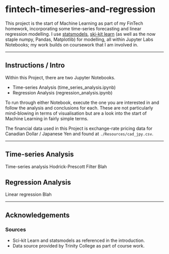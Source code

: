 # fintech-timeseries-and-regression
This project is the start of Machine Learning as part of my FinTech homework, incorporating some time-series forecasting and linear regression modelling.  I use [statsmodels](https://www.statsmodels.org/stable/index.html), [ski-kit learn](https://scikit-learn.org/stable/) (as well as the now staple numpy, Pandas, Matplotlib) for modelling, all within Jupyter Labs Notebooks; my work builds on coursework that I am involved in.

---
## Instructions / Intro
Within this Project, there are two Jupyter Notebooks.
 - Time-series Analysis (time_series_analysis.ipynb)
 - Regression Analysis (regression_analysis.ipynb)

To run through either Notebook, execute the one you are interested in and follow the analysis and conclusions for each.  These are not particularly mind-blowing in terms of visualisation but are a look into the start of Machine Learning in fairly simple terms.

The financial data used in this Project is exchange-rate pricing data for Canadian Dollar / Japanese Yen and found at `./Resources/cad_jpy.csv`.

---
## Time-series Analysis
Time-series analysis
Hodrick-Prescott Filter
Blah


## Regression Analysis
Linear regression
Blah


---
## Acknowledgements
### Sources
- Sci-kit Learn and statsmodels as referenced in the introduction.
- Data source provided by Trinity College as part of course work.
